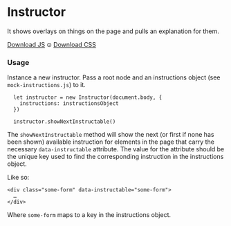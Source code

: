 # Instructor

It shows overlays on things on the page and pulls an explanation for them.

[Download JS](https://raw.githubusercontent.com/TabDigital/instructor/master/dist/instructor.js) ⊙ [Download CSS](https://raw.githubusercontent.com/TabDigital/instructor/master/dist/instructor.css)

### Usage

Instance a new instructor. Pass a root node and an instructions object (see
  `mock-instructions.js`) to it.

      let instructor = new Instructor(document.body, {
        instructions: instructionsObject
      })

      instructor.showNextInstructable()

The `showNextInstructable` method will show the next (or first if none has
  been shown) available instruction for elements in the page that carry the
  necessary `data-instructable` attribute. The value for the attribute should
  be the unique key used to find the corresponding instruction in the
  instructions object.

Like so:

    <div class="some-form" data-instructable="some-form">
      …
    </div>

Where `some-form` maps to a key in the instructions object.
